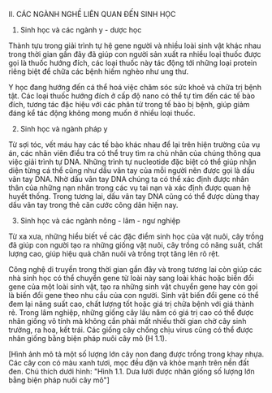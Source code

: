 II. CÁC NGÀNH NGHỀ LIÊN QUAN ĐẾN SINH HỌC

1. Sinh học và các ngành y - dược học

Thành tựu trong giải trình tự hệ gene người và nhiều loài sinh vật khác nhau trong thời gian gần đây đã giúp con người sản xuất ra nhiều loại thuốc được gọi là thuốc hướng đích, các loại thuốc này tác động tới những loại protein riêng biệt để chữa các bệnh hiếm nghèo như ung thư.

Y học đang hướng đến cá thể hoá việc chăm sóc sức khoẻ và chữa trị bệnh tật. Các loại thuốc hướng đích ở cấp độ nano có thể tự tìm đến các tế bào đích, tương tác đặc hiệu với các phân tử trong tế bào bị bệnh, giúp giảm đáng kể tác động không mong muốn ở nhiều loại thuốc.

2. Sinh học và ngành pháp y

Từ sợi tóc, vết máu hay các tế bào khác nhau để lại trên hiện trường của vụ án, các nhân viên điều tra có thể truy tìm ra chủ nhân của chúng thông qua việc giải trình tự DNA. Những trình tự nucleotide đặc biệt có thể giúp nhận diện từng cá thể cũng như dấu vân tay của mỗi người nên được gọi là dấu vân tay DNA. Nhờ dấu vân tay DNA chúng ta có thể xác định được nhân thân của những nạn nhân trong các vụ tai nạn và xác định được quan hệ huyết thống. Trong tương lai, dấu vân tay DNA cũng có thể được dùng thay dấu vân tay trong thẻ căn cước công dân hiện nay.

3. Sinh học và các ngành nông - lâm - ngư nghiệp

Từ xa xưa, những hiểu biết về các đặc điểm sinh học của vật nuôi, cây trồng đã giúp con người tạo ra những giống vật nuôi, cây trồng có năng suất, chất lượng cao, giúp hiệu quả chăn nuôi và trồng trọt tăng lên rõ rệt.

Công nghệ di truyền trong thời gian gần đây và trong tương lai còn giúp các nhà sinh học có thể chuyển gene từ loài này sang loài khác hoặc biến đổi gene của một loài sinh vật, tạo ra những sinh vật chuyển gene hay còn gọi là biến đổi gene theo nhu cầu của con người. Sinh vật biến đổi gene có thể đem lại năng suất cao, chất lượng tốt hoặc giá trị chữa bệnh với giá thành rẻ. Trong lâm nghiệp, những giống cây lâu năm có giá trị cao có thể được nhân giống vô tính mà không cần phải mất nhiều thời gian chờ cây sinh trưởng, ra hoa, kết trái. Các giống cây chống chịu virus cũng có thể được nhân giống bằng biện pháp nuôi cây mô (H 1.1).

[Hình ảnh mô tả một số lượng lớn cây non đang được trồng trong khay nhựa. Các cây con có màu xanh tươi, mọc đều đặn và khỏe mạnh trên nền đất đen. Chú thích dưới hình: "Hình 1.1. Dưa lưới được nhân giống số lượng lớn bằng biện pháp nuôi cây mô"]